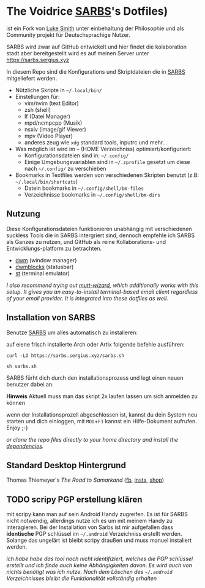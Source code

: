 # The Voidrice [SARBS](https://sarbs.sergius.xyz/)'s Dotfiles)
ist ein Fork von [Luke Smith](https://github.com/LukeSmithxyz/voidrice) unter einbehaltung der Philosophie und als Community projekt für Deutschsprachige Nutzer.


SARBS wird zwar auf GitHub entwickelt und hier findet die kolaboration stadt aber bereitgestellt wird es auf meinen Server unter https://sarbs.sergius.xyz

In diesem Repo sind die Konfigurations und Skriptdateien die in [SARBS](https://sarbs.sergius.xyz) mitgeliefert werden.

- Nützliche Skripte in `~/.local/bin/`
- Einstellungen für:
	- vim/nvim (text Editor)
	- zsh (shell)
	- lf (Datei Manager)
	- mpd/ncmpcpp (Musik)
	- nsxiv (image/gif Viewer)
	- mpv (Video Player)
	- anderes zeug wie `xdg` standard tools, inputrc und mehr...
- Was möglich ist wird im `~` (HOME Verzeichniss) optimiert/konfiguriert:
	- Konfigurationsdateien sind in: `~/.config/`
	- Einige Umgebungsvariablen sind in `~/.zprofile` gesetzt um diese nach `~/.config/` zu verschieben
- Bookmarks in Textfiles werden von verschiedenen Skripten benutzt (z.B: `~/.local/bin/shortcuts`)
	- Datein bookmarks in `~/.config/shell/bm-files`
	- Verzeichnisse bookmarks in `~/.config/shell/bm-dirs`

## Nutzung

Diese Konfigurationsdateien funktionieren unabhängig mit verschiedenen suckless Tools die in SARBS intergriert sind, dennoch empfehle ich SARBS als Ganzes zu nutzen, und GitHub als reine Kollaborations- und Entwicklungs-platform zu betrachten.

- [dwm](https://github.com/Sergi-us/dwm) (window manager)
- [dwmblocks](https://github.com/Sergi-us/dwmblocks) (statusbar)
- [st](https://github.com/Sergi-us/st) (terminal emulator)

_I also recommend trying out
[mutt-wizard](https://github.com/lukesmithxyz/mutt-wizard), which additionally
works with this setup. It gives you an easy-to-install terminal-based email
client regardless of your email provider. It is integrated into these dotfiles
as well._

## Installation von SARBS

Benutze [SARBS](https://sarbs.sergius.xyz) um alles automatisch zu instalieren:

auf eiene frisch instalierte Arch oder Artix folgende befehle ausführen:

```
curl -LO https://sarbs.sergius.xyz/sarbs.sh
```

```
sh sarbs.sh
```

SARBS fürht dich durch den installationsprozess und legt einen neuen benutzer dabei an.

**Hinweis** Aktuell muss man das skript 2x laufen lassen um sich anmelden zu können

wenn der Installationsprozell abgeschlossen ist, kannst du dein System neu starten und dich einloggen, mit `MOD`+`F1` kannst ein Hilfe-Dokument aufrufen. Enjoy ;-)

_or clone the repo files directly to your home directory and install the
[dependencies](https://github.com/LukeSmithxyz/LARBS/blob/master/static/progs.csv)._

## Standard Desktop Hintergrund

Thomas Thiemeyer's *The Road to Samarkand* ([fb](https://www.facebook.com/t.thiemeyer/), [insta](https://www.instagram.com/tthiemeyer/), [shop](https://www.redbubble.com/de/people/TThiemeyer/shop))

## TODO scripy PGP erstellung klären
mit scripy kann man auf sein Android Handy zugreifen. Es ist für SARBS nicht notwendig, allerdings nutze ich es um mit meinem Handy zu interagieren. Bei der Installation von Sarbs ist mir aufgefallen dass **identische** PGP schlüssel im `~/.android` Verzeichniss erstellt werden. Solange das ungelärt ist bleibt scripy draußen und muss manuel instaliert werden.

*ich habe habe das tool noch nicht identifiziert, welches die PGP schlüssel erstellt und ich finde auch keine Abhängigkeiten davon. Es wird auch von nichts benötigt was ich nutze. Nach dem Löschen des `~/.android` Verzeichnisses bleibt die Funktionalität vollständig erhalten*
